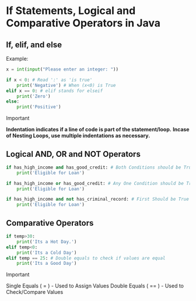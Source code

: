 # If Statements, Logical and Comparative Operators in Java

## If, elif, and else 

Example:

```python
x = int(input("Please enter an integer: "))

if x < 0: # Read ':' as 'is true'  
    print('Negative') # When (x<0) is True
elif x == 0: # elif stands for elseif
    print('Zero')
else:
    print('Positive')
```

>[!IMPORTANT]
**Indentation indicates if a line of code is part of the statement/loop.**
**Incase of Nesting Loops, use multiple indentations as necessary.**

## Logical AND, OR and NOT Operators

```python
if has_high_income and has_good_credit: # Both Conditions should be True
    print('Eligible for Loan')

if has_high_income or has_good_credit: # Any One Condition should be True
    print('Eligible for Loan')

if has_high_income and not has_criminal_record: # First Should be True and Second should be False
    print('Eligible for Loan')
```

## Comparative Operators

```python
if temp>30:
    print('Its a Hot Day.')
elif temp<0:
    print('Its a Cold Day')
elif temp == 25: # Double equals to check if values are equal
    print('Its a Good Day')
```

>[!IMPORTANT]
Single Equals ( = ) - Used to Assign Values
Double Equals ( == ) - Used to Check/Compare Values